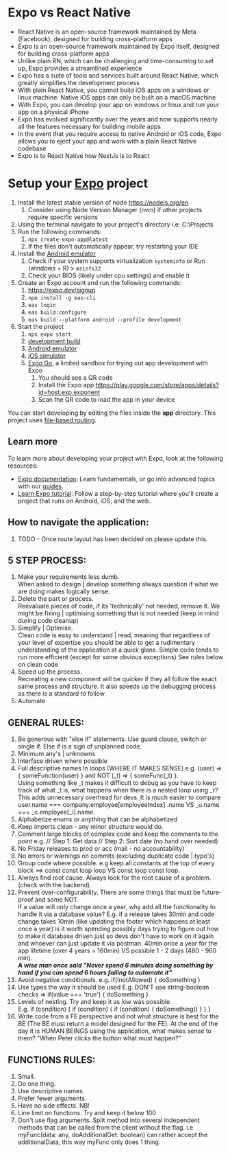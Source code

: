 # Expo vs React Native

- React Native is an open-source framework maintained by Meta (Facebook), designed for building cross-platform apps 
- Expo is an open-source framework maintained by Expo itself, designed for building cross-platform apps
- Unlike plain RN, which can be challenging and time-consuming to set up, Expo provides a streamlined experience
- Expo has a suite of tools and services built around React Native, which greatly simplifies the development process
- With plain React Native, you cannot build iOS apps on a windows or linux machine. Native iOS apps can only be built on a macOS machine
- With Expo, you can develop your app on windows or linux and run your app on a physical iPhone
- Expo has evolved significantly over the years and now supports nearly all the features necessary for building mobile apps
- In the event that you require access to native Android or iOS code, Expo allows you to eject your app and work with a plain React Native codebase
- Expo is to React Native how NextJs is to React

# Setup your [Expo](https://expo.dev) project

1. Install the latest stable version of node https://nodejs.org/en
   1. Consider using Node Version Manager (nvm) if other projects require specific versions
2. Using the terminal navigate to your project's directory i.e: C:\Projects
3. Run the following commands:
   1. ```npx create-expo-app@latest```
   2. If the files don't automatically appear, try restarting your IDE
4. Install the [Android emulator](https://docs.expo.dev/workflow/android-studio-emulator/)
   1. Check if your system supports virtualization ```systeminfo``` or Run (windows + R) > ```msinfo32```
   2. Check your BIOS (likely under cpu settings) and enable it
5. Create an Expo account and run the following commands:
   1. https://expo.dev/signup
   2. ```npm install -g eas-cli```
   3. ```eas login```
   4. ```eas build:configure```
   5. ```eas build --platform android --profile development```
6. Start the project
   1. ```npx expo start```
   2. [development build](https://docs.expo.dev/develop/development-builds/introduction/)
   3. [Android emulator](https://docs.expo.dev/workflow/android-studio-emulator/)
   4. [iOS simulator](https://docs.expo.dev/workflow/ios-simulator/)
   5. [Expo Go](https://expo.dev/go), a limited sandbox for trying out app development with Expo
      1. You should see a QR code 
      2. Install the Expo app https://play.google.com/store/apps/details?id=host.exp.exponent
      3. Scan the QR code to load the app in your device

You can start developing by editing the files inside the **app** directory. This project uses [file-based routing](https://docs.expo.dev/router/introduction).


## Learn more

To learn more about developing your project with Expo, look at the following resources:

- [Expo documentation](https://docs.expo.dev/): Learn fundamentals, or go into advanced topics with our [guides](https://docs.expo.dev/guides).
- [Learn Expo tutorial](https://docs.expo.dev/tutorial/introduction/): Follow a step-by-step tutorial where you'll create a project that runs on Android, iOS, and the web.

## How to navigate the application:

1. TODO - Once route layout has been decided on please update this.

## 5 STEP PROCESS:

1) Make your requirements less dumb.\
   When asked to design | develop something always question if what we are doing makes logically sense.
2) Delete the part or process.\
   Reevaluate pieces of code, if its 'technically' not needed, remove it. We might be fixing | optimising something that
   is not needed (keep in mind during code cleanup)
3) Simplify | Optimise.\
      Clean code is easy to understand | read, meaning that regardless of your level of expertise you should be able to get
      a rudimentary understanding of the application at a quick glans. Simple code tends to run more efficient (except for
      some obvious exceptions)
      See rules below on clean code
4) Speed up the process.\
   Recreating a new component will be quicker if they all follow the exact same process and structure. It also speeds up
   the debugging process as there is a standard to follow
5) Automate

## GENERAL RULES:

1. Be generous with "else if" statements. Use guard clause, switch or single if. Else if is a sign of unplanned code.
2. Minimum any's | unknowns
3. Interface driven where possible
4. Full descriptive names in loops (WHERE IT MAKES SENSE) e.g. (user) => { someFunction(user) } and NOT (_t) => { someFunc(_t) }.\
   Using something like _t makes it difficult to debug as you have to keep track of what _t is, what happens when there
   is a nested loop using _r?\
   This adds unnecessary overhead for devs. It is much easier to compare user.name === company.employee[employeeIndex]
   .name VS _u.name === _c.employee[_i].name.
5. Alphabetize enums or anything that can be alphabetized
6. Keep imports clean - any minor structure would do.
7. Comment large blocks of complex code and keep the comments to the point e.g. // Step 1: Get data // Step 2: Sort date (no hand over needed)
8. No Friday releases to prod or acc (mail - no accountability)
9. No errors or warnings on commits (excluding duplicate code | typo's)
10. Group code where possible. e.g keep all constants at the top of every block ==> const const loop loop VS const loop
    const loop.
11. Always find root cause. Always look for the root cause of a problem. (check with the backend).
12. Prevent over-configurability. There are some things that must be future-proof and some NOT.\
    If a value will only change once a year, why add all the functionality to handle it via a database value? E.g. if a
    release takes 30min and code change takes 10min (like updating the footer which happens at least once a year) is it
    worth spending possibly days trying to figure out how to make it database driven just so devs don't have to work on
    it again and whoever can just update it via postman. 40min once a year for the app lifetime (over 4 years = 160min)
    VS possible 1 - 2 days (480 - 960 min).\
    ***A wise man once said "Never spend 6 minutes doing something by hand if you can spend 6 hours failing to automate
    it"***
13. Avoid negative conditionals. e.g. if(!notAllowed) { doSomething }
14. Use types the way it should be used E.g. DON'T use string-boolean checks => if(value === 'true') { doSomething }
15. Levels of nesting. Try and keep it as low was possible.\
    E.g. if (condition) { if (condition) { if (condition) { doSomething() } } }
16. Write code from a FE perspective and not what structure is best for the BE (The BE must return a model designed for the FE). At the end of the day it is HUMAN BEINGS
    using the application, what makes sense to them?
    "When Peter clicks the button what must happen?"

## FUNCTIONS RULES:

1) Small.
2) Do one thing.
3) Use descriptive names.
4) Prefer fewer arguments.
5) Have no side effects. NB!
6) Line limit on functions. Try and keep it below 100
7) Don't use flag arguments. Split method into several independent methods that can be called from the client without
   the flag. i.e myFunc(data: any, doAdditionalGet: boolean) can rather accept the additionalData, this way myFunc only does 1 thing.
